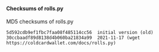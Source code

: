 #### Checksums of rolls.py

MD5 checksums of rolls.py

```
5d592cdb9ef1fbc7faa08f485114cc56  initial version (old)
30ccbaadf89d8138d4b060ba21834a99  2021-11-17 (wget https://coldcardwallet.com/docs/rolls.py)
```